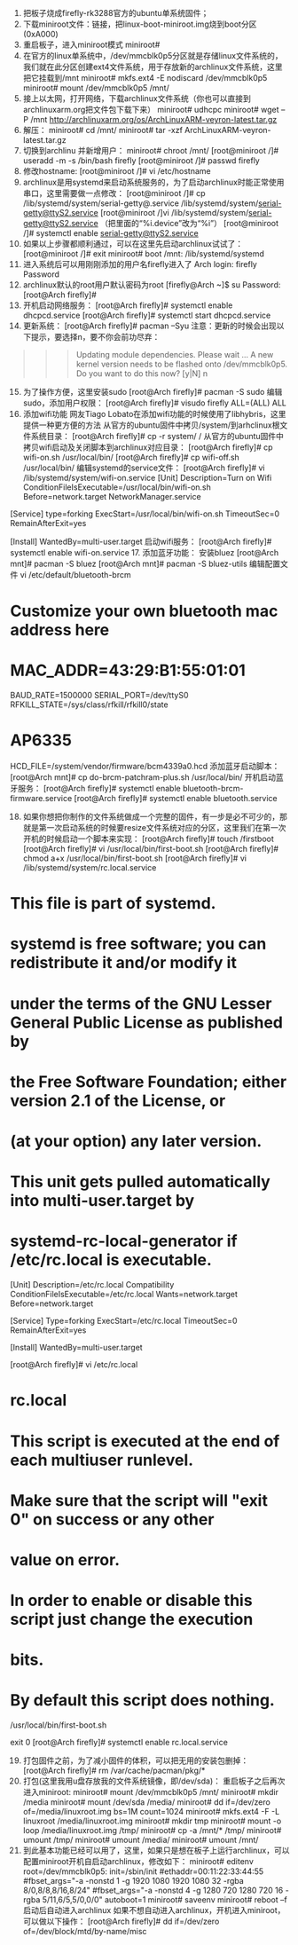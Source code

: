 1.	把板子烧成firefly-rk3288官方的ubuntu单系统固件；
2.	下载miniroot文件：链接，把linux-boot-miniroot.img烧到boot分区(0xA000)
3.	重启板子，进入miniroot模式
miniroot#
4.	在官方的linux单系统中，/dev/mmcblk0p5分区就是存储linux文件系统的，我们就在此分区创建ext4文件系统，用于存放新的archlinux文件系统，这里把它挂载到/mnt
miniroot# mkfs.ext4 -E nodiscard /dev/mmcblk0p5 
miniroot# mount /dev/mmcblk0p5 /mnt/
5.	接上以太网，打开网络，下载archlinux文件系统（你也可以直接到archlinuxarm.org把文件包下载下来）
miniroot# udhcpc 
miniroot# wget –P /mnt http://archlinuxarm.org/os/ArchLinuxARM-veyron-latest.tar.gz
6.	解压：
miniroot# cd /mnt/
miniroot# tar -xzf ArchLinuxARM-veyron-latest.tar.gz 
7.	切换到archlinu 并新增用户：
miniroot# chroot /mnt/
[root@miniroot /]# useradd -m -s /bin/bash firefly
[root@miniroot /]# passwd firefly
8.	修改hostname:
[root@miniroot /]# vi /etc/hostname
9.	archlinux是用systemd来启动系统服务的，为了启动archlinux时能正常使用串口，这里需要做一点修改：
[root@miniroot /]# cp /lib/systemd/system/serial-getty\@.service /lib/systemd/system/serial-getty@ttyS2.service
[root@miniroot /]vi /lib/systemd/system/serial-getty@ttyS2.service （把里面的“%i.device”改为“%i”）
[root@miniroot /]# systemctl enable serial-getty@ttyS2.service
10.	如果以上步骤都顺利通过，可以在这里先启动archlinux试试了：
[root@miniroot /]# exit
miniroot# boot /mnt: /lib/systemd/systemd
11.	进入系统后可以用刚刚添加的用户名firefly进入了
Arch login: firefly
Password
12.	archlinux默认的root用户默认密码为root
[firefly@Arch ~]$ su
Password: 
[root@Arch firefly]#
13.	开机启动网络服务：
[root@Arch firefly]# systemctl enable dhcpcd.service
[root@Arch firefly]# systemctl start dhcpcd.service
14.	更新系统：
[root@Arch firefly]# pacman –Syu
注意：更新的时候会出现以下提示，要选择n，要不你会前功尽弃：
>>> Updating module dependencies. Please wait ...
A new kernel version needs to be flashed onto /dev/mmcblk0p5.
Do you want to do this now? [y|N]
n
15.	为了操作方便，这里安装sudo
[root@Arch firefly]# pacman -S sudo
编辑sudo，添加用户权限：
[root@Arch firefly]# visudo 
firefly ALL=(ALL) ALL
16.	添加wifi功能
网友Tiago Lobato在添加wifi功能的时候使用了libhybris，这里提供一种更方便的方法
从官方的ubuntu固件中拷贝/system/到arhclinux根文件系统目录：
[root@Arch firefly]# cp -r system/ /
从官方的ubuntu固件中拷贝wifi启动及关闭脚本到archlinux对应目录：
[root@Arch firefly]# cp wifi-on.sh /usr/local/bin/
[root@Arch firefly]# cp wifi-off.sh /usr/local/bin/
编辑systemd的service文件：
[root@Arch firefly]# vi /lib/systemd/system/wifi-on.service
[Unit]
Description=Turn on Wifi
ConditionFileIsExecutable=/usr/local/bin/wifi-on.sh
Before=network.target NetworkManager.service

[Service]
type=forking
ExecStart=/usr/local/bin/wifi-on.sh
TimeoutSec=0
RemainAfterExit=yes

[Install]
WantedBy=multi-user.target
启动wifi服务：
[root@Arch firefly]# systemctl enable wifi-on.service
17.	添加蓝牙功能：
安装bluez
[root@Arch mnt]# pacman -S bluez
[root@Arch mnt]# pacman -S bluez-utils
编辑配置文件
vi /etc/default/bluetooth-brcm
# Customize your own bluetooth mac address here
# MAC_ADDR=43:29:B1:55:01:01

BAUD_RATE=1500000
SERIAL_PORT=/dev/ttyS0
RFKILL_STATE=/sys/class/rfkill/rfkill0/state
# AP6335
HCD_FILE=/system/vendor/firmware/bcm4339a0.hcd
添加蓝牙启动脚本：
[root@Arch mnt]# cp do-brcm-patchram-plus.sh /usr/local/bin/
开机启动蓝牙服务：
[root@Arch firefly]# systemctl enable bluetooth-brcm-firmware.service
[root@Arch firefly]# systemctl enable bluetooth.service

18.	如果你想把你制作的文件系统做成一个完整的固件，有一步是必不可少的，那就是第一次启动系统的时候要resize文件系统对应的分区，这里我们在第一次开机的时候启动一个脚本来实现：
[root@Arch firefly]# touch /firstboot
[root@Arch firefly]# vi /usr/local/bin/first-boot.sh
[root@Arch firefly]# chmod a+x /usr/local/bin/first-boot.sh
[root@Arch firefly]# vi /lib/systemd/system/rc.local.service
#  This file is part of systemd.
#
#  systemd is free software; you can redistribute it and/or modify it
#  under the terms of the GNU Lesser General Public License as published by
#  the Free Software Foundation; either version 2.1 of the License, or
#  (at your option) any later version.

# This unit gets pulled automatically into multi-user.target by
# systemd-rc-local-generator if /etc/rc.local is executable.
[Unit]
Description=/etc/rc.local Compatibility
ConditionFileIsExecutable=/etc/rc.local
Wants=network.target
Before=network.target

[Service]
Type=forking
ExecStart=/etc/rc.local
TimeoutSec=0
RemainAfterExit=yes

[Install]
WantedBy=multi-user.target

[root@Arch firefly]# vi /etc/rc.local
#
# rc.local
#
# This script is executed at the end of each multiuser runlevel.
# Make sure that the script will "exit 0" on success or any other
# value on error.
#
# In order to enable or disable this script just change the execution
# bits.
#
# By default this script does nothing.

/usr/local/bin/first-boot.sh

exit 0
[root@Arch firefly]# systemctl enable rc.local.service

19.	打包固件之前，为了减小固件的体积，可以把无用的安装包删掉：
[root@Arch firefly]# rm /var/cache/pacman/pkg/*
20.	打包(这里我用u盘存放我的文件系统镜像，即/dev/sda)：
重启板子之后再次进入miniroot:
miniroot# mount /dev/mmcblk0p5 /mnt/
miniroot# mkdir /media
miniroot# mount /dev/sda /media/
miniroot# dd if=/dev/zero of=/media/linuxroot.img bs=1M count=1024
miniroot# mkfs.ext4 -F -L linuxroot /media/linuxroot.img
miniroot# mkdir tmp
miniroot# mount -o loop /media/linuxroot.img /tmp/
miniroot# cp -a /mnt/* /tmp/
miniroot# umount /tmp/
miniroot# umount /media/
miniroot# umount /mnt/
21.	到此基本功能已经可以用了，这里，如果只是想在板子上运行archlinux，可以配置miniroot开机自启动archlinux，修改如下：
miniroot# editenv
root=/dev/mmcblk0p5:
init=/sbin/init
#ethaddr=00:11:22:33:44:55
#fbset_args="-a -nonstd 1 -g 1920 1080 1920 1080 32 -rgba 8/0,8/8,8/16,8/24"
#fbset_args="-a -nonstd 4 -g 1280 720 1280 720 16 -rgba 5/11,6/5,5/0,0/0"
autoboot=1
miniroot# saveenv
miniroot# reboot –f
启动后自动进入archlinux
如果不想自动进入archlinux，开机进入miniroot，可以做以下操作：
[root@Arch firefly]# dd if=/dev/zero of=/dev/block/mtd/by-name/misc

